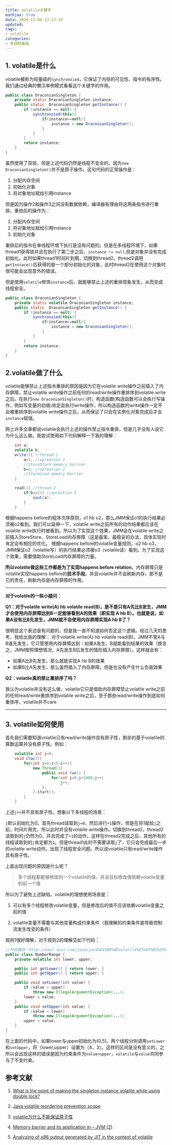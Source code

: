 ```yaml
---
title: volatile关键字
mathjax: true
data: 2020-12-06 13:13:19
updated:
tags: 
- volatile
categories:
- 多线程基础
---
```


## 1. volatile是什么

volatile被称为轻量级的`synchronzied`，它保证了内存的可见性、指令的有序性。我们通过经典的懒汉单例模式看看这个关键字的作用。

``` java "线程不安全"
public class DraconianSingleton {
    private static DraconianSingleton instance;
    public static  DraconianSingleton getInstance() {
        if (instance == null) {
            synchronzied(this){
                if(instance==null){
                    instance = new DraconianSingleton();
                }
            }
        }
        return instance;
    }
}
```

虽然使用了双锁，但是上述代码仍然是线程不安全的，因为`new DraconianSingleton()`并不是原子操作。这句代码的正常操作是：

1. 分配内存空间
2. 初始化对象
3. 将对象地址赋给引用instance

但是因为操作2和操作3之间没有数据依赖，编译器有理由将这两条指令进行重排。重拍后的操作为：

1. 分配内存空间
2. 将对象地址赋给引用instance
3. 初始化对象

重排后的指令在单线程环境下执行是没有问题的。但是在多线程环境下，如果thread1获得锁并且在执行了第二步之后，`instance != null`,但是对象并没有完成初始化。此时如果thread1时间片到期，切换到thread2。thread2调用`getInstace()`后获得的是一个部分初始化的对象，此时thread2在使用这个对象时很可能会出现意外的错误。

但是使用`volatile`修饰`instance`后，就能够禁止上述的重排现象发生，从而变成线程安全。

``` java "线程安全"
public class DraconianSingleton {
    private static volatile DraconianSingleton instance;
    public static  DraconianSingleton getInstance() {
        if (instance == null) {
            synchronzied(this){
                if(instance==null){
                    instance = new DraconianSingleton();
                }
            }
        }
        return instance;
    }
}
```

## 2.volatile做了什么

volatile能够禁止上述指令重排的原因是因为它在volatile write操作之前插入了内存屏障，禁止volatile write操作之前任何的read/write操作重排序到volatile write之后。在执行`new DraconianSingleton()`时，构造函数(构造函数可以会执行写操作，例如写变量的初值)肯定会执行write操作，所以构造函数的write操作一定不会被重排序到volatile write操作之后，从而保证了只会在实例化对象完成后才会`instance`赋值。

网上许多文章都说volatile会执行上述的操作禁止指令重排，但是几乎没有人说它为什么这么做。我尝试使用如下代码解释一下我的理解：

``` java
    int a;
    volatile b;
    write(){ //thread 1
        a=1; //opreation 1
        //StoreStore memory barrier
        b=2; //opreation 2
        //StoreLoad memory barrier
    }

    read(){ //thread 2
        if(b==2){ //opreation 3
            sout(a);
        }
    }
```

根据happens before的程序次序原则，o1 hb o2，那么JMM保证o1的执行结果必须被o2看到。我们可以延伸一下，volatile write之前所有的动作结果都应该在volatile write执行时被看到。所以为了实现这个效果，JMM会在volatile write之前插入StoreStore、StoreLoad内存屏障（这是最笨、最稳妥的办法，具体实现时肯定会有相应的优化。
根据happens before的volatile变量规则，o2 hb o3，JMM保证o2（volatile写）的执行结果必须被o3（volatile读）看到。为了实现这个效果，需要借助StoreLoad内存屏障的力量。

**所以volatile做这些工作都是为了实现happens before relation**。内存屏障只是volatile实现happens before的**技术手段**。并且volatile并不会刷新内存，那不是它的责任，刷新内存是内存屏障的作用。

---

**对于volatile的一些小疑问：**

**Q1：对于volatile write(A) hb volatile read(B)，是不是只有A先比B发生，JMM才会使用内存屏障达到B一定能够看到A的效果（即实现 A hb B）。也就是说，如果A没有比B先发生，JMM就不会使用内存屏障实现A hb B了？**

很明显这个表述是有问题的，但是我一直不知道如何否定这个逻辑。经过几天的思考，我给出我的理解：
对于volatile write(A) hb volatile read(B)，JMM不管A与B谁先发生，它只管使用内存屏障达到：如果A发生，B就能看到结果的效果（换言之，JMM按照理想情况，A先发生B后发生的情形插入内存屏障）。这样就会有：

- 如果A比B先发生，那么就能实现A hb B的效果
- 如果B比A先发生，那么虽然插入了内存屏障，但是也没有产生什么负面效果

**Q2：volatile真的禁止重排序了吗？**

我认为volatile并没有这么做，volatile它只是借助内存屏障禁止volatile write之前的任何read/write重排序到volatile write之后，至于那些read/write操作到底如何重排序，volatile并不care

---

## 3. volatile如何使用

首先我们需要知道volatile只有read/write操作具有原子性，剩余的基于volatile的算数运算并没有原子性。例如：

``` java
    volatile int j=0;
    void clac(){
        for(int i=0;i<5;i++){
            new Thread(){
                public void run() {
                    for(int j=0;j<1000;j++)
                        j++;
                };
            }.start();
        }
    }
```

上述`j++`并不具有原子性。想象以下多线程的场景：

`j`默认初始化为0。首先thread读取到`j=0`，然后进行`+1`操作，但是在将1赋给`j`之前，时间片用完，所以此时并没有volatile write操作。切换到thread2，thread2读取到的`j`仍然为0，并且完成了`+1`的动作。这样在thread2完成之后，其他所有的线程读取到的`j`肯定都为`1`。但是thread1此时不需要读取`j`了，它只会完成最后一步的volatile write动作。出现了线程安全问题。所以说volatile只有read/write操作具有原子性。

上面出现问题的原因是什么呢？

>多个线程都能够修改同一个volatile的值，并且目标修改值依赖volatile变量的前一个值

所以为了避免上述缺陷，volatile的理想使用场景是：

1. 可以有多个线程修改volatile变量，但是修改后的值不应该依赖volatile变量之前的值

2. volatile变量不需要与其他变量构成约束条件（我理解的约束条件是导致控制流发生改变的条件）

规则1很好理解，对于规则2的理解见如下代码：

``` java
//代码摘自：http://kael-aiur.com/java/java%E4%B8%ADvolatile%E5%85%B3%E9%94%AE%E5%AD%97.html
public class NumberRange {
    private volatile int lower, upper;

    public int getLower() { return lower; }
    public int getUpper() { return upper; }

    public void setLower(int value) { 
        if (value > upper) 
            throw new IllegalArgumentException(...);
        lower = value;
    }
    public void setUpper(int value) { 
        if (value < lower) 
            throw new IllegalArgumentException(...);
        upper = value;
    }
}
```

在上面的代码中，如果lower与upper初始化为(0,5)。两个线程分别调用`setLower`和`setUpper`，将（lower,upper）设置为（4，3）。这样的区间是没有意义的，之所以会出现这样的错误是因为约束条件为`value>upper`，`volatile`与`value`共同参与了不变约束。

## 参考文献

1. [What is the point of making the singleton instance volatile while using double lock?](https://stackoverflow.com/questions/11639746/what-is-the-point-of-making-the-singleton-instance-volatile-while-using-double-l/11640026#11640026)

2. [Java volatile reordering prevention scope](https://stackoverflow.com/questions/51647337/java-volatile-reordering-prevention-scope)

3. [volatile为什么不能保证原子性](https://blog.csdn.net/xdzhouxin/article/details/81236356)

4. [Memory barrier and its application in – JVM (2)](https://developpaper.com/memory-barrier-and-its-application-in-jvm-2/)

5. [Analyzing of x86 output generated by JIT in the context of volatile](https://stackoverflow.com/questions/45151763/analyzing-of-x86-output-generated-by-jit-in-the-context-of-volatile)

